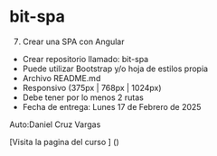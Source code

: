 # bit-spa

7. Crear una SPA con Angular

- Crear repositorio llamado: bit-spa
- Puede utilizar Bootstrap y/o hoja de estilos propia
- Archivo README.md
- Responsivo (375px | 768px | 1024px)
- Debe tener por lo menos 2 rutas
- Fecha de entrega: Lunes 17 de Febrero de 2025

Auto:Daniel Cruz Vargas

[Visita la pagina del curso ] ()
